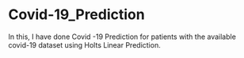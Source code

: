 # Covid-19_Prediction 
In this, I have done Covid -19 Prediction for patients with the available covid-19 dataset using Holts Linear Prediction. 
